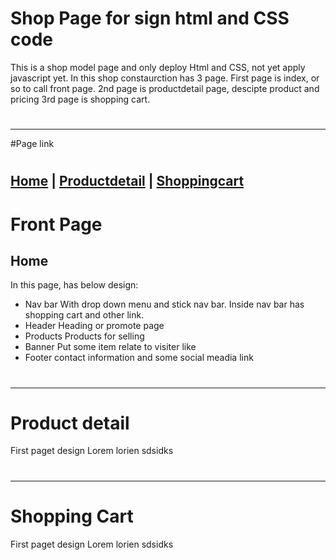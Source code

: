 # Shop Page for sign html and CSS code
This is a shop model page and only deploy Html and CSS, not yet apply javascript yet.
In this shop constaurction has 3 page. 
First page is index, or so to call front page.
2nd page is productdetail page, descipte product and pricing
3rd page is shopping cart.
#
---
#Page link
#
[Home](#https://ofiscarlett.github.io/ColthesShopDesign/) | [Productdetail](#productdetail) | [Shoppingcart](#shoppingcart)
---
# Front Page
## Home
In this page, has below design:
- Nav bar
  With drop down menu and stick nav bar. Inside nav bar has shopping cart and other link.
- Header
  Heading or promote page 
- Products
  Products for selling
- Banner
  Put some item relate to visiter like
- Footer
  contact information and some social meadia link

#
---
# Product detail
First paget design 
Lorem lorien sdsidks 
#
---
# Shopping Cart
First paget design 
Lorem lorien sdsidks 
#
